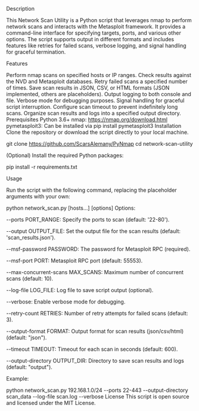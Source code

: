 Description

This Network Scan Utility is a Python script that leverages nmap to perform network scans and interacts with the Metasploit framework. It provides a command-line interface for specifying targets, ports, and various other options. The script supports output in different formats and includes features like retries for failed scans, verbose logging, and signal handling for graceful termination.

Features

Perform nmap scans on specified hosts or IP ranges.
Check results against the NVD and Metasploit databases.
Retry failed scans a specified number of times.
Save scan results in JSON, CSV, or HTML formats (JSON implemented, others are placeholders).
Output logging to both console and file.
Verbose mode for debugging purposes.
Signal handling for graceful script interruption.
Configure scan timeout to prevent indefinitely long scans.
Organize scan results and logs into a specified output directory.
Prerequisites
Python 3.6+
nmap: https://nmap.org/download.html
pymetasploit3: Can be installed via pip install pymetasploit3
Installation
Clone the repository or download the script directly to your local machine.

git clone https://github.com/ScarsAlemany/PyNmap
cd network-scan-utility

(Optional) Install the required Python packages:

pip install -r requirements.txt

Usage

Run the script with the following command, replacing the placeholder arguments with your own:

python network_scan.py [hosts...] [options]
Options:

--ports PORT_RANGE: Specify the ports to scan (default: '22-80').

--output OUTPUT_FILE: Set the output file for the scan results (default: 'scan_results.json').

--msf-password PASSWORD: The password for Metasploit RPC (required).

--msf-port PORT: Metasploit RPC port (default: 55553).

--max-concurrent-scans MAX_SCANS: Maximum number of concurrent scans (default: 10).

--log-file LOG_FILE: Log file to save script output (optional).

--verbose: Enable verbose mode for debugging.

--retry-count RETRIES: Number of retry attempts for failed scans (default: 3).

--output-format FORMAT: Output format for scan results (json/csv/html) (default: "json").

--timeout TIMEOUT: Timeout for each scan in seconds (default: 600).

--output-directory OUTPUT_DIR: Directory to save scan results and logs (default: "output").


Example:

python network_scan.py 192.168.1.0/24 --ports 22-443 --output-directory scan_data --log-file scan.log --verbose
License
This script is open source and licensed under the MIT License.
